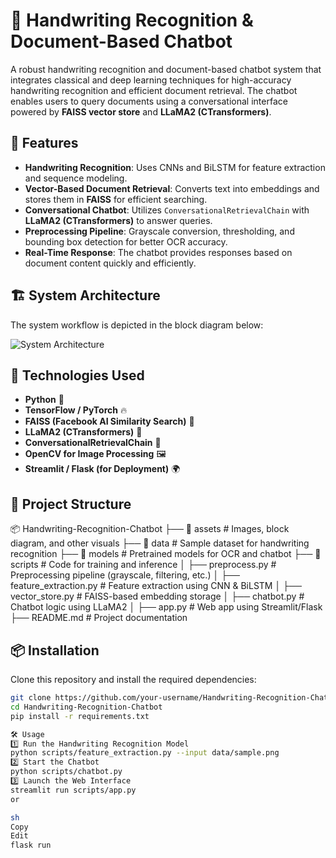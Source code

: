 # 📝 Handwriting Recognition & Document-Based Chatbot

A robust handwriting recognition and document-based chatbot system that integrates classical and deep learning techniques for high-accuracy handwriting recognition and efficient document retrieval. The chatbot enables users to query documents using a conversational interface powered by **FAISS vector store** and **LLaMA2 (CTransformers)**.

## 🚀 Features
- **Handwriting Recognition**: Uses CNNs and BiLSTM for feature extraction and sequence modeling.
- **Vector-Based Document Retrieval**: Converts text into embeddings and stores them in **FAISS** for efficient searching.
- **Conversational Chatbot**: Utilizes `ConversationalRetrievalChain` with **LLaMA2 (CTransformers)** to answer queries.
- **Preprocessing Pipeline**: Grayscale conversion, thresholding, and bounding box detection for better OCR accuracy.
- **Real-Time Response**: The chatbot provides responses based on document content quickly and efficiently.

## 🏗️ System Architecture
The system workflow is depicted in the block diagram below:

![System Architecture](assets/block_diagram.png)

## 🔧 Technologies Used
- **Python** 🐍
- **TensorFlow / PyTorch** 🔥
- **FAISS (Facebook AI Similarity Search)** 📌
- **LLaMA2 (CTransformers)** 🦙
- **ConversationalRetrievalChain** 🔄
- **OpenCV for Image Processing** 🖼️
- **Streamlit / Flask (for Deployment)** 🌍

## 📂 Project Structure
📦 Handwriting-Recognition-Chatbot ├── 📂 assets # Images, block diagram, and other visuals ├── 📂 data # Sample dataset for handwriting recognition ├── 📂 models # Pretrained models for OCR and chatbot ├── 📂 scripts # Code for training and inference │ ├── preprocess.py # Preprocessing pipeline (grayscale, filtering, etc.) │ ├── feature_extraction.py # Feature extraction using CNN & BiLSTM │ ├── vector_store.py # FAISS-based embedding storage │ ├── chatbot.py # Chatbot logic using LLaMA2 │ ├── app.py # Web app using Streamlit/Flask ├── README.md # Project documentation

## 📦 Installation
Clone this repository and install the required dependencies:

```sh
git clone https://github.com/your-username/Handwriting-Recognition-Chatbot.git
cd Handwriting-Recognition-Chatbot
pip install -r requirements.txt

🛠️ Usage
1️⃣ Run the Handwriting Recognition Model
python scripts/feature_extraction.py --input data/sample.png
2️⃣ Start the Chatbot
python scripts/chatbot.py
3️⃣ Launch the Web Interface
streamlit run scripts/app.py
or

sh
Copy
Edit
flask run

